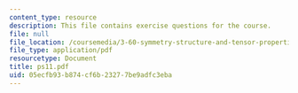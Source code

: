 ```yaml
---
content_type: resource
description: This file contains exercise questions for the course.
file: null
file_location: /coursemedia/3-60-symmetry-structure-and-tensor-properties-of-materials-fall-2005/05ecfb93b874cf6b23277be9adfc3eba_ps11.pdf
file_type: application/pdf
resourcetype: Document
title: ps11.pdf
uid: 05ecfb93-b874-cf6b-2327-7be9adfc3eba
---
```


